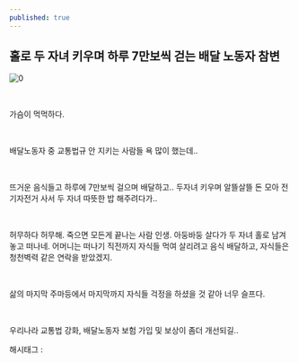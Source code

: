 ```yaml
---
published: true
---
```

## 홀로 두 자녀 키우며 하루 7만보씩 걷는 배달 노동자 참변

![0](/asset/img/222688515238/0.png)

​

가슴이 먹먹하다.

​

배달노동자 중 교통법규 안 지키는 사람들 욕 많이 했는데..

​

뜨거운 음식들고 하루에 7만보씩 걸으며 배달하고.. 두자녀 키우며 알뜰살뜰 돈 모아 전기자전거 사서 두 자녀 따뜻한 밥 해주려다가..

​

허무하다 허무해. 죽으면 모든게 끝나는 사람 인생. 아둥바둥 살다가 두 자녀 홀로 남겨놓고 떠나네. 어머니는 떠나기 직전까지 자식들 먹여 살리려고 음식 배달하고, 자식들은 청천벽력 같은 연락을 받았겠지.

​

삶의 마지막 주마등에서 마지막까지 자식들 걱정을 하셨을 것 같아 너무 슬프다.

​

우리나라 교통법 강화, 배달노동자 보험 가입 및 보상이 좀더 개선되길..

 해시태그 : 